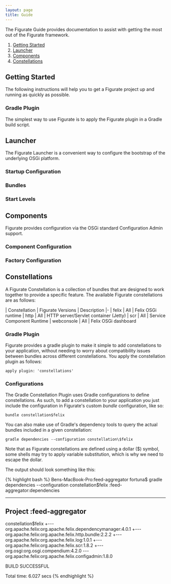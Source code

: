 ```yaml
---
layout: page
title: Guide
---
```

The Figurate Guide provides documentation to assist with getting the most out of the Figurate framework.

1. [Getting Started](#getting-started)
2. [Launcher](#launcher)
3. [Components](#components)
4. [Constellations](#constellations)

## <a name="getting-started"></a>Getting Started

The following instructions will help you to get a Figurate project up and running as quickly as possible.

### Gradle Plugin

The simplest way to use Figurate is to apply the Figurate plugin in a Gradle build script.

## <a name="launcher"></a>Launcher

The Figurate Launcher is a convenient way to configure the bootstrap of the underlying OSGi platform.

### Startup Configuration

### Bundles

### Start Levels

## <a name="components"></a>Components

Figurate provides configuration via the OSGi standard Configuration Admin support.

### Component Configuration

### Factory Configuration

## <a name="constellations"></a>Constellations

A Figurate Constellation is a collection of bundles that are designed to work together to provide a specific feature.
The available Figurate constellations are as follows:

| Constellation   | Figurate Versions | Description
|-
| felix           | All               | Felix OSGi runtime
| http            | All               | HTTP server/Servlet container (Jetty)
| scr             | All               | Service Component Runtime
| webconsole      | All               | Felix OSGi dashboard


### Gradle Plugin

Figurate provides a gradle plugin to make it simple to add constellations to your application, without needing to
worry about compatibility issues between bundles across different constellations. You apply the constellation plugin as
follows:

`apply plugin: 'constellations'`


### Configurations

The Gradle Constellation Plugin uses Gradle configurations to define constellations. As such, to add a constellation
to your application you just include the configuration in Figurate's custom *bundle* configuration, like so:

`bundle constellation$felix`

You can also make use of Gradle's dependency tools to query the actual bundles included in a given constellation:

`gradle dependencies --configuration constellation\$felix`

Note that as Figurate constellations are defined using a dollar ($) symbol, some shells may try to apply variable
substitution, which is why we need to escape the dollar.

The output should look something like this:

{% highlight bash %}
Bens-MacBook-Pro:feed-aggregator fortuna$ gradle dependencies --configuration constellation\$felix
:feed-aggregator:dependencies

------------------------------------------------------------
Project :feed-aggregator
------------------------------------------------------------

constellation$felix
+--- org.apache.felix:org.apache.felix.dependencymanager:4.0.1
+--- org.apache.felix:org.apache.felix.http.bundle:2.2.2
+--- org.apache.felix:org.apache.felix.log:1.0.1
+--- org.apache.felix:org.apache.felix.scr:1.8.2
+--- org.osgi:org.osgi.compendium:4.2.0
\--- org.apache.felix:org.apache.felix.configadmin:1.8.0

BUILD SUCCESSFUL

Total time: 6.027 secs
{% endhighlight %}


